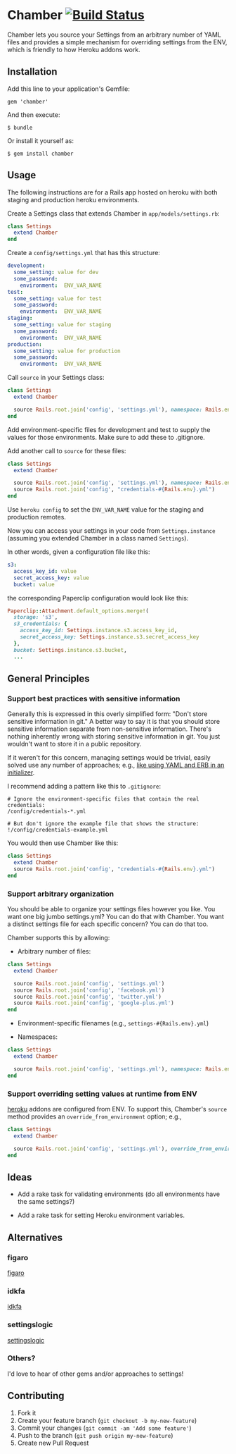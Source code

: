 # Chamber [![Build Status](https://travis-ci.org/stevenhallen/chamber.png)](https://travis-ci.org/stevenhallen/chamber)

Chamber lets you source your Settings from an arbitrary number of YAML files and
provides a simple mechanism for overriding settings from the ENV, which is
friendly to how Heroku addons work.

## Installation

Add this line to your application's Gemfile:

    gem 'chamber'

And then execute:

    $ bundle

Or install it yourself as:

    $ gem install chamber

## Usage

The following instructions are for a Rails app hosted on heroku with both
staging and production heroku environments.

Create a Settings class that extends Chamber in `app/models/settings.rb`:

```ruby
class Settings
  extend Chamber
end
```

Create a `config/settings.yml` that has this structure:

```yml
development:
  some_setting: value for dev
  some_password:
    environment:  ENV_VAR_NAME
test:
  some_setting: value for test
  some_password:
    environment:  ENV_VAR_NAME
staging:
  some_setting: value for staging
  some_password:
    environment:  ENV_VAR_NAME
production:
  some_setting: value for production
  some_password:
    environment:  ENV_VAR_NAME
```

Call `source` in your Settings class:

```ruby
class Settings
  extend Chamber

  source Rails.root.join('config', 'settings.yml'), namespace: Rails.env, override_from_environment: true
end
```

Add environment-specific files for development and test to supply the values for
those environments.  Make sure to add these to .gitignore.

Add another call to `source` for these files:

```ruby
class Settings
  extend Chamber

  source Rails.root.join('config', 'settings.yml'), namespace: Rails.env, override_from_environment: true
  source Rails.root.join('config', "credentials-#{Rails.env}.yml")
end
```

Use `heroku config` to set the `ENV_VAR_NAME` value for the staging and
production remotes.

Now you can access your settings in your code from `Settings.instance` (assuming
you extended Chamber in a class named `Settings`).

In other words, given a configuration file like this:

```yml
s3:
  access_key_id: value
  secret_access_key: value
  bucket: value
```

the corresponding Paperclip configuration would look like this:

```ruby
Paperclip::Attachment.default_options.merge!(
  storage: 's3',
  s3_credentials: {
    access_key_id: Settings.instance.s3.access_key_id,
    secret_access_key: Settings.instance.s3.secret_access_key
  },
  bucket: Settings.instance.s3.bucket,
  ...
```

## General Principles

### Support best practices with sensitive information

Generally this is expressed in this overly simplified form:  "Don't store
sensitive information in git."  A better way to say it is that you should store
sensitive information separate from non-sensitive information.  There's nothing
inherently wrong with storing sensitive information in git.  You just wouldn't
want to store it in a public repository.

If it weren't for this concern, managing settings would be trivial, easily
solved use any number of approaches; e.g., [like using YAML and ERB in an
initializer](http://urgetopunt.com/rails/2009/09/12/yaml-config-with-erb.html).

I recommend adding a pattern like this to `.gitignore`:

```
# Ignore the environment-specific files that contain the real credentials:
/config/credentials-*.yml

# But don't ignore the example file that shows the structure:
!/config/credentials-example.yml
```

You would then use Chamber like this:

```ruby
class Settings
  extend Chamber
  source Rails.root.join('config', "credentials-#{Rails.env}.yml")
end
```

### Support arbitrary organization

You should be able to organize your settings files however you like.  You want
one big jumbo settings.yml?  You can do that with Chamber.  You want a distinct
settings file for each specific concern?  You can do that too.

Chamber supports this by allowing:

* Arbitrary number of files:

```ruby
class Settings
  extend Chamber

  source Rails.root.join('config', 'settings.yml')
  source Rails.root.join('config', 'facebook.yml')
  source Rails.root.join('config', 'twitter.yml')
  source Rails.root.join('config', 'google-plus.yml')
end
```

* Environment-specific filenames (e.g., `settings-#{Rails.env}.yml`)

* Namespaces:

```ruby
class Settings
  extend Chamber

  source Rails.root.join('config', 'settings.yml'), namespace: Rails.env
end
```

### Support overriding setting values at runtime from ENV

[heroku](http://heroku.com) addons are configured from ENV.  To support this,
Chamber's `source` method provides an `override_from_environment` option; e.g.,

```ruby
class Settings
  extend Chamber

  source Rails.root.join('config', 'settings.yml'), override_from_environment: true
end
```

## Ideas

* Add a rake task for validating environments (do all environments have the same
  settings?)

* Add a rake task for setting Heroku environment variables.

## Alternatives

### figaro

[figaro](https://github.com/laserlemon/figaro)

### idkfa

[idkfa](https://github.com/bendyworks/idkfa)

### settingslogic

[settingslogic](https://github.com/binarylogic/settingslogic)

### Others?

I'd love to hear of other gems and/or approaches to settings!

## Contributing

1. Fork it
2. Create your feature branch (`git checkout -b my-new-feature`)
3. Commit your changes (`git commit -am 'Add some feature'`)
4. Push to the branch (`git push origin my-new-feature`)
5. Create new Pull Request
